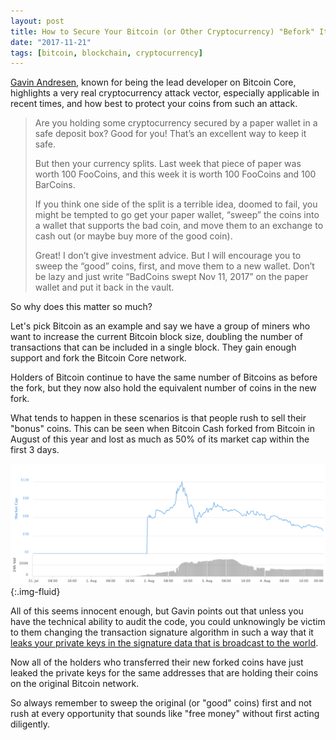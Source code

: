 ```yaml
---
layout: post
title: How to Secure Your Bitcoin (or Other Cryptocurrency) "Befork" It's Too Late
date: "2017-11-21"
tags: [bitcoin, blockchain, cryptocurrency]
---
```


[Gavin Andresen](http://gavinandresen.ninja/practice-safe-signing), known for being the lead developer on Bitcoin Core, highlights a very real cryptocurrency attack vector, especially applicable in recent times, and how best to protect your coins from such an attack.

> Are you holding some cryptocurrency secured by a paper wallet in a safe deposit box? Good for you! That’s an excellent way to keep it safe.
>
> But then your currency splits. Last week that piece of paper was worth 100 FooCoins, and this week it is worth 100 FooCoins and 100 BarCoins.
>
> If you think one side of the split is a terrible idea, doomed to fail, you might be tempted to go get your paper wallet, “sweep” the coins into a wallet that supports the bad coin, and move them to an exchange to cash out (or maybe buy more of the good coin).
>
> Great! I don’t give investment advice. But I will encourage you to sweep the “good” coins, first, and move them to a new wallet. Don’t be lazy and just write “BadCoins swept Nov 11, 2017” on the paper wallet and put it back in the vault.

So why does this matter so much?

Let's pick Bitcoin as an example and say we have a group of miners who want to increase the current Bitcoin block size, doubling the number of transactions that can be included in a single block. They gain enough support and fork the Bitcoin Core network.

Holders of Bitcoin continue to have the same number of Bitcoins as before the fork, but they now also hold the equivalent number of coins in the new fork.

What tends to happen in these scenarios is that people rush to sell their "bonus" coins. This can be seen when Bitcoin Cash forked from Bitcoin in August of this year and lost as much as 50% of its market cap within the first 3 days.

![Bitcoin Cash Chart](/assets/img/posts/2017-11-21-how-to-secure-your-bitcoin-or-other-cryptocurrency-befork-its-too-late/1.png){:.img-fluid}

All of this seems innocent enough, but Gavin points out that unless you have the technical ability to audit the code, you could unknowingly be victim to them changing the transaction signature algorithm in such a way that it [leaks your private keys in the signature data that is broadcast to the world](https://bitslog.wordpress.com/2014/06/09/deterministic-signatures-subliminal-channels-and-hardware-wallets/).

Now all of the holders who transferred their new forked coins have just leaked the private keys for the same addresses that are holding their coins on the original Bitcoin network.

So always remember to sweep the original (or "good" coins) first and not rush at every opportunity that sounds like "free money" without first acting diligently.
